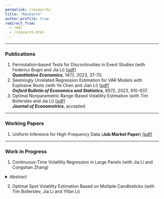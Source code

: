 ```yaml
---
permalink: /research/
title: "Research"
author_profile: true
redirect_from: 
  - /md/
  - /research.html
---
```


------
### Publications

1. Permutation‐based Tests for Discontinuities in Event Studies (with Federico Bugni and Jia Li) [[pdf]](https://lqyjasonlee.github.io/files/quan200248.pdf) <br>
   ***Quantitative Economics***, 14(1), 2023, 37-70.
1. Seemingly Unrelated Regression Estimation for VAR Models with Explosive Roots (with Ye Chen and Jian Li) [[pdf]](https://lqyjasonlee.github.io/files/OBES_SUR.pdf) <br>
   ***Oxford Bulletin of Economics and Statistics***, 85(1), 2023, 910-937.
1. Optimal Nonparametric Range-Based Volatility Estimation (with Tim Bollerslev and Jia Li) [[pdf]](https://lqyjasonlee.github.io/files/decision.pdf) <br>
   ***Journal of Econometrics***, accepted.

------
### Working Papers

1. Uniform Inference for High-Frequency Data (**Job Market Paper**)  [[pdf]](https://lqyjasonlee.github.io/files/state.pdf)



------
### Work in Progress

1. Continuous-Time Volatility Regression in Large Panels (with Jia Li and Congshan Zhang)
<details>
<summary>Abstract</summary>
  This paper studies a semiparametric inference procedure for a finite-dimensional parameter in a continuous-time regression model involving high-frequency data in a large cross-section. The model concerns the relationship between a noisy dependent process and a possibly nonlinear transform of stochastic volatility over a fixed time span, with its coefficients allowed to depend on a set of firm-specific characteristics. The construction of the estimator involves two steps: the nonparametric recovery of stochastic volatility processes, followed by a parametric second stage that uses the volatility estimates. We show that the estimator admits a central limit theorem and provide a consistent estimator of the asymptotic variance based on a factor-analytic method. The finite sample performance of the inference procedure is satisfactory in a realistically calibrated Monte Carlo setting. In a novel empirical application, we study the relationship between bid-ask spread and the spot standard deviation of asset price. The slope coefficient estimate, which measures the heterogeneous level of information asymmetry, is closely related to firm characteristics such as measures of valuation uncertainty and institutional ownership.
</details>

2. Optimal Spot Volatility Estimation Based on Multiple Candlesticks (with Tim Bollerslev, Jia Li and Yifan Li)


  
